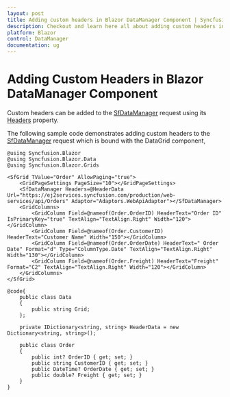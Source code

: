 ```yaml
---
layout: post
title: Adding custom headers in Blazor DataManager Component | Syncfusion
description: Checkout and learn here all about adding custom headers in Syncfusion Blazor DataManager component and more.
platform: Blazor
control: DataManager
documentation: ug
---
```


<!-- markdownlint-disable MD024 -->

# Adding Custom Headers in Blazor DataManager Component

Custom headers can be added to the [SfDataManager](https://help.syncfusion.com/cr/aspnetcore-blazor/Syncfusion.Blazor.Data.SfDataManager.html) request using its [Headers](https://help.syncfusion.com/cr/blazor/Syncfusion.Blazor.DataManager.html#Syncfusion_Blazor_DataManager_Headers) property.

The following sample code demonstrates adding custom headers to the [SfDataManager](https://help.syncfusion.com/cr/aspnetcore-blazor/Syncfusion.Blazor.Data.SfDataManager.html) request which is bound with the DataGrid component,

```cshtml
@using Syncfusion.Blazor
@using Syncfusion.Blazor.Data
@using Syncfusion.Blazor.Grids

<SfGrid TValue="Order" AllowPaging="true">
    <GridPageSettings PageSize="10"></GridPageSettings>
    <SfDataManager Headers=@HeaderData Url="https://ej2services.syncfusion.com/production/web-services/api/Orders" Adaptor="Adaptors.WebApiAdaptor"></SfDataManager>
    <GridColumns>
        <GridColumn Field=@nameof(Order.OrderID) HeaderText="Order ID" IsPrimaryKey="true" TextAlign="TextAlign.Right" Width="120"></GridColumn>
        <GridColumn Field=@nameof(Order.CustomerID) HeaderText="Customer Name" Width="150"></GridColumn>
        <GridColumn Field=@nameof(Order.OrderDate) HeaderText=" Order Date" Format="d" Type="ColumnType.Date" TextAlign="TextAlign.Right" Width="130"></GridColumn>
        <GridColumn Field=@nameof(Order.Freight) HeaderText="Freight" Format="C2" TextAlign="TextAlign.Right" Width="120"></GridColumn>
    </GridColumns>
</SfGrid>

@code{
    public class Data
    {
        public string Grid;
    };

    private IDictionary<string, string> HeaderData = new Dictionary<string, string>();

    public class Order
    {
        public int? OrderID { get; set; }
        public string CustomerID { get; set; }
        public DateTime? OrderDate { get; set; }
        public double? Freight { get; set; }
    }
}
```

<!-- {% previewsample "https://blazorplayground.syncfusion.com/embed/LtrqDlZVARAHnkYp?appbar=false&editor=false&result=true&errorlist=false&theme=bootstrap5" %} -->